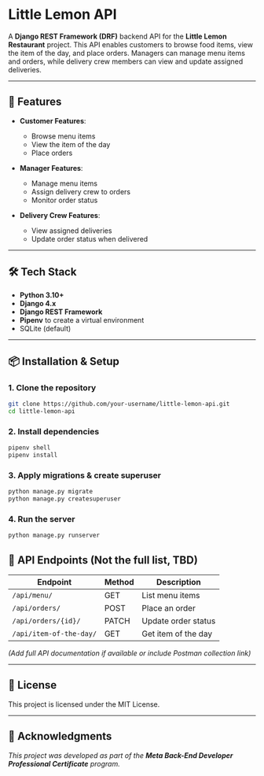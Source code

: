 # Little Lemon API

A **Django REST Framework (DRF)** backend API for the **Little Lemon Restaurant** project. This API enables customers to browse food items, view the item of the day, and place orders. Managers can manage menu items and orders, while delivery crew members can view and update assigned deliveries.

---

## 🚀 Features

- **Customer Features**:
  - Browse menu items
  - View the item of the day
  - Place orders

- **Manager Features**:
  - Manage menu items
  - Assign delivery crew to orders
  - Monitor order status

- **Delivery Crew Features**:
  - View assigned deliveries
  - Update order status when delivered

---

## 🛠 Tech Stack

- **Python 3.10+**
- **Django 4.x**
- **Django REST Framework**
- **Pipenv** to create a virtual environment
- SQLite (default)

---

## 📦 Installation & Setup

### 1. Clone the repository
```bash
git clone https://github.com/your-username/little-lemon-api.git
cd little-lemon-api
```

### 2. Install dependencies
```bash
pipenv shell
pipenv install
```

### 3. Apply migrations & create superuser
```bash
python manage.py migrate
python manage.py createsuperuser
```

### 4. Run the server
```bash
python manage.py runserver
```

## 🔑 API Endpoints (Not the full list, TBD)

| Endpoint                  | Method | Description                     |
|---------------------------|--------|---------------------------------|
| `/api/menu/`             | GET    | List menu items               |
| `/api/orders/`           | POST   | Place an order                |
| `/api/orders/{id}/`      | PATCH  | Update order status           |
| `/api/item-of-the-day/`  | GET    | Get item of the day           |

*(Add full API documentation if available or include Postman collection link)*

---

## 📄 License
This project is licensed under the MIT License.

---

## 📌 Acknowledgments
_This project was developed as part of the **Meta Back-End Developer Professional Certificate** program._
